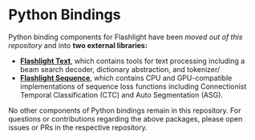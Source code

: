 # Python Bindings

Python binding components for Flashlight have been *moved out of this repository* and into **two external libraries:**
- [**Flashlight Text**](https://github.com/flashlight/text), which contains tools for text processing including a beam search decoder, dictionary abstraction, and tokenizer/
- [**Flashlight Sequence**](https://github.com/flashlight/sequence), which contains CPU and GPU-compatible implementations of sequence loss functions including Connectionist Temporal Classification (CTC) and Auto Segmentation (ASG).

No other components of Python bindings remain in this repository. For questions or contributions regarding the above packages, please open issues or PRs in the respective repository.
